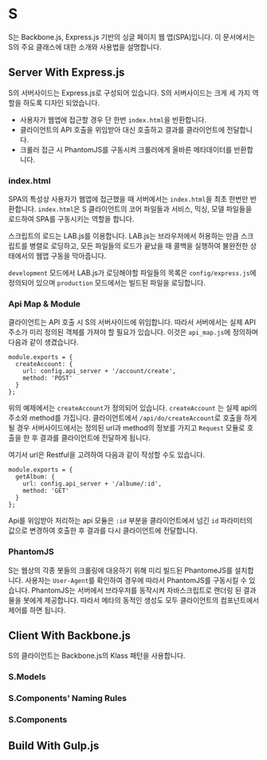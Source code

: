 # S

S는 Backbone.js, Express.js 기반의 싱글 페이지 웹 앱(SPA)입니다. 이 문서에서는 S의 주요 클래스에 대한 소개와 사용법을 설명합니다. 

## Server With Express.js

S의 서버사이드는 Express.js로 구성되어 있습니다. S의 서버사이드는 크게 세 가지 역할을 하도록 디자인 되었습니다. 

* 사용자가 웹앱에 접근할 경우 단 한번 `index.html`을 반환합니다.
* 클라이언트의 API 호출을 위임받아 대신 호출하고 결과를 클라이언트에 전달합니다.
* 크롤러 접근 시 PhantomJS를 구동시켜 크롤러에게 올바른 메타데이터를 반환합니다.

### index.html

SPA의 특성상 사용자가 웹앱에 접근했을 때 서버에서는 ```index.html```을 최초 한번만 반환합니다. ```index.html```은 S 클라이언트의 코어 파일들과 서비스, 믹싱, 모델 파일들을 로드하여 SPA를 구동시키는 역할을 합니다. 

스크립트의 로드는 LAB.js를 이용합니다. LAB.js는 브라우저에서 허용하는 만큼 스크립트를 병렬로 로딩하고, 모든 파일들의 로드가 끝났을 때 콜백을 실행하여 불완전한 상태에서의 웹앱 구동을 막아줍니다. 

```development``` 모드에서 LAB.js가 로딩해야할 파일들의 목록은 ```config/express.js```에 정의되어 있으며 ```production``` 모드에서는 빌드된 파일을 로딩합니다.

### Api Map & Module

클라이언트는 API 호출 시 S의 서버사이드에 위임합니다. 따라서 서버에서는 실제 API 주소가 미리 정의된 객체를 가져야 할 필요가 있습니다. 이것은 ```api_map.js```에 정의하며 다음과 같이 생겼습니다.

```
module.exports = {
  createAccount: {
    url: config.api_server + '/account/create',
    method: 'POST'
  }
};
```

위의 예제에서는 ```createAccount```가 정의되어 있습니다. ```createAccount``` 는 실제 api의 주소와 method를 가집니다. 클라이언트에서 ```/api/do/createAccount```로 호출을 하게 될 경우 서버사이드에서는 정의된 url과 method의 정보를 가지고 ```Request``` 모듈로 호출을 한 후 결과를 클라이언트에 전달하게 됩니다.

여기서 url은 Restful을 고려하여 다음과 같이 작성할 수도 있습니다.

```
module.exports = {
  getAlbum: {
    url: config.api_server + '/albume/:id',
    method: 'GET'
  }
};
```

Api를 위임받아 처리하는 api 모듈은 ```:id``` 부분을 클라이언트에서 넘긴 ```id``` 파라미터의 값으로 변경하여 호출한 후 결과를 다시 클라이언트에 전달합니다.

### PhantomJS

S는 웹상의 각종 봇들의 크롤링에 대응하기 위해 미리 빌드된 PhantomeJS를 설치합니다. 사용자는 ```User-Agent```를 확인하여 경우에 따라서 PhantomJS를 구동시킬 수 있습니다. PhantomJS는 서버에서 브라우저를 동작시켜 자바스크립트로 랜더링 된 결과물을 봇에게 제공합니다. 따라서 메타의 동적인 생성도 모두 클라이언트의 컴포넌트에서 제어를 하면 됩니다.

## Client With Backbone.js

S의 클라이언트는 Backbone.js의 Klass 패턴을 사용합니다.

### S.Models

### S.Components' Naming Rules

### S.Components

## Build With Gulp.js
